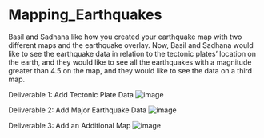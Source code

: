 # Mapping_Earthquakes

Basil and Sadhana like how you created your earthquake map with two different maps and the earthquake overlay. Now, Basil and Sadhana would like to see the earthquake data in relation to the tectonic plates’ location on the earth, and they would like to see all the earthquakes with a magnitude greater than 4.5 on the map, and they would like to see the data on a third map.

Deliverable 1: Add Tectonic Plate Data
![image](https://user-images.githubusercontent.com/91243905/142955833-a2615e36-f946-4641-a53d-eb409d169fb0.png)


Deliverable 2: Add Major Earthquake Data
![image](https://user-images.githubusercontent.com/91243905/142955918-77a76a15-0b05-4cb1-bcbe-293839b06753.png)


Deliverable 3: Add an Additional Map
![image](https://user-images.githubusercontent.com/91243905/142955948-d77d167c-5b93-4722-af4c-3da2fe0ec76b.png)
